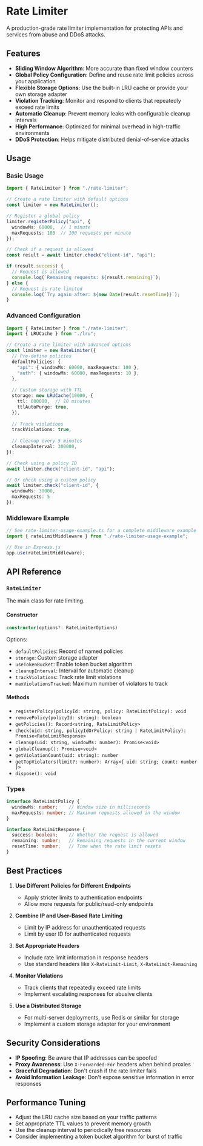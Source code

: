 # Rate Limiter

A production-grade rate limiter implementation for protecting APIs and services from abuse and DDoS attacks.

## Features

- **Sliding Window Algorithm**: More accurate than fixed window counters
- **Global Policy Configuration**: Define and reuse rate limit policies across your application
- **Flexible Storage Options**: Use the built-in LRU cache or provide your own storage adapter
- **Violation Tracking**: Monitor and respond to clients that repeatedly exceed rate limits
- **Automatic Cleanup**: Prevent memory leaks with configurable cleanup intervals
- **High Performance**: Optimized for minimal overhead in high-traffic environments
- **DDoS Protection**: Helps mitigate distributed denial-of-service attacks

## Usage

### Basic Usage

```typescript
import { RateLimiter } from "./rate-limiter";

// Create a rate limiter with default options
const limiter = new RateLimiter();

// Register a global policy
limiter.registerPolicy("api", { 
  windowMs: 60000,  // 1 minute
  maxRequests: 100  // 100 requests per minute
});

// Check if a request is allowed
const result = await limiter.check("client-id", "api");

if (result.success) {
  // Request is allowed
  console.log(`Remaining requests: ${result.remaining}`);
} else {
  // Request is rate limited
  console.log(`Try again after: ${new Date(result.resetTime)}`);
}
```

### Advanced Configuration

```typescript
import { RateLimiter } from "./rate-limiter";
import { LRUCache } from "./lru";

// Create a rate limiter with advanced options
const limiter = new RateLimiter({
  // Pre-define policies
  defaultPolicies: {
    "api": { windowMs: 60000, maxRequests: 100 },
    "auth": { windowMs: 60000, maxRequests: 10 },
  },
  
  // Custom storage with TTL
  storage: new LRUCache(10000, {
    ttl: 600000,  // 10 minutes
    ttlAutoPurge: true,
  }),
  
  // Track violations
  trackViolations: true,
  
  // Cleanup every 5 minutes
  cleanupInterval: 300000,
});

// Check using a policy ID
await limiter.check("client-id", "api");

// Or check using a custom policy
await limiter.check("client-id", { 
  windowMs: 30000,
  maxRequests: 5
});
```

### Middleware Example

```typescript
// See rate-limiter-usage-example.ts for a complete middleware example
import { rateLimitMiddleware } from "./rate-limiter-usage-example";

// Use in Express.js
app.use(rateLimitMiddleware);
```

## API Reference

### `RateLimiter`

The main class for rate limiting.

#### Constructor

```typescript
constructor(options?: RateLimiterOptions)
```

Options:
- `defaultPolicies`: Record of named policies
- `storage`: Custom storage adapter
- `useTokenBucket`: Enable token bucket algorithm
- `cleanupInterval`: Interval for automatic cleanup
- `trackViolations`: Track rate limit violations
- `maxViolationsTracked`: Maximum number of violators to track

#### Methods

- `registerPolicy(policyId: string, policy: RateLimitPolicy): void`
- `removePolicy(policyId: string): boolean`
- `getPolicies(): Record<string, RateLimitPolicy>`
- `check(uid: string, policyIdOrPolicy: string | RateLimitPolicy): Promise<RateLimitResponse>`
- `cleanup(uid: string, windowMs: number): Promise<void>`
- `globalCleanup(): Promise<void>`
- `getViolationCount(uid: string): number`
- `getTopViolators(limit?: number): Array<{ uid: string; count: number }>`
- `dispose(): void`

### Types

```typescript
interface RateLimitPolicy {
  windowMs: number;    // Window size in milliseconds
  maxRequests: number; // Maximum requests allowed in the window
}

interface RateLimitResponse {
  success: boolean;    // Whether the request is allowed
  remaining: number;   // Remaining requests in the current window
  resetTime: number;   // Time when the rate limit resets
}
```

## Best Practices

1. **Use Different Policies for Different Endpoints**
   - Apply stricter limits to authentication endpoints
   - Allow more requests for public/read-only endpoints

2. **Combine IP and User-Based Rate Limiting**
   - Limit by IP address for unauthenticated requests
   - Limit by user ID for authenticated requests

3. **Set Appropriate Headers**
   - Include rate limit information in response headers
   - Use standard headers like `X-RateLimit-Limit`, `X-RateLimit-Remaining`

4. **Monitor Violations**
   - Track clients that repeatedly exceed rate limits
   - Implement escalating responses for abusive clients

5. **Use a Distributed Storage**
   - For multi-server deployments, use Redis or similar for storage
   - Implement a custom storage adapter for your environment

## Security Considerations

- **IP Spoofing**: Be aware that IP addresses can be spoofed
- **Proxy Awareness**: Use `X-Forwarded-For` headers when behind proxies
- **Graceful Degradation**: Don't crash if the rate limiter fails
- **Avoid Information Leakage**: Don't expose sensitive information in error responses

## Performance Tuning

- Adjust the LRU cache size based on your traffic patterns
- Set appropriate TTL values to prevent memory growth
- Use the cleanup interval to periodically free resources
- Consider implementing a token bucket algorithm for burst of traffic 